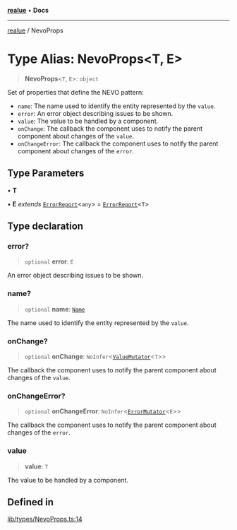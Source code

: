 [**realue**](../README.md) • **Docs**

***

[realue](../README.md) / NevoProps

# Type Alias: NevoProps\<T, E\>

> **NevoProps**\<`T`, `E`\>: `object`

Set of properties that define the NEVO pattern:
- `name`: The name used to identify the entity represented by the `value`.
- `error`: An error object describing issues to be shown.
- `value`: The value to be handled by a component.
- `onChange`: The callback the component uses to notify the parent component about changes of the `value`.
- `onChangeError`: The callback the component uses to notify the parent component about changes of the `error`.

## Type Parameters

• **T**

• **E** *extends* [`ErrorReport`](ErrorReport.md)\<`any`\> = [`ErrorReport`](ErrorReport.md)\<`T`\>

## Type declaration

### error?

> `optional` **error**: `E`

An error object describing issues to be shown.

### name?

> `optional` **name**: [`Name`](Name.md)

The name used to identify the entity represented by the `value`.

### onChange?

> `optional` **onChange**: `NoInfer`\<[`ValueMutator`](ValueMutator.md)\<`T`\>\>

The callback the component uses to notify the parent component about changes of the `value`.

### onChangeError?

> `optional` **onChangeError**: `NoInfer`\<[`ErrorMutator`](ErrorMutator.md)\<`E`\>\>

The callback the component uses to notify the parent component about changes of the `error`.

### value

> **value**: `T`

The value to be handled by a component.

## Defined in

[lib/types/NevoProps.ts:14](https://github.com/nevoland/realue/blob/bd94583533dfd64901173bd4809940f1a6c957d9/lib/types/NevoProps.ts#L14)
